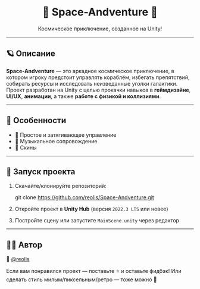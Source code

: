 <h1 align="center">🌌 Space-Andventure 🚀</h1>
<p align="center">
  Космическое приключение, созданное на Unity!
</p>

---

## 🪐 Описание

**Space-Andventure** — это аркадное космическое приключение, в котором игроку предстоит управлять кораблём, избегать препятствий, собирать ресурсы и исследовать неизведанные уголки галактики.  
Проект разработан на Unity с целью прокачки навыков в **геймдизайне**, **UI/UX**, **анимации**, а также **работе с физикой и коллизиями**.

---

## 🧩 Особенности

- 🌟 Простое и затягивающее управление
- 🎵 Музыкальное сопровождение
- 💜 Скины

---

## 🚀 Запуск проекта

1. Скачайте/клонируйте репозиторий:

   git clone https://github.com/reolis/Space-Andventure.git

2. Откройте проект в **Unity Hub** (версия `2022.3 LTS` или новее)

3. Постройте сцену или запустите `MainScene.unity` через редактор

---

## 🧑‍💻 Автор

👤 [@reolis](https://github.com/reolis)

Если вам понравился проект — поставьте ⭐ и оставьте фидбэк!
Или сделать стиль милым/пиксельным/ретро — тоже можно 💫
```
